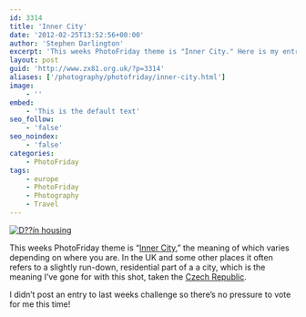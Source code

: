 ```yaml
---
id: 3314
title: 'Inner City'
date: '2012-02-25T13:52:56+00:00'
author: 'Stephen Darlington'
excerpt: 'This weeks PhotoFriday theme is "Inner City." Here is my entry.'
layout: post
guid: 'http://www.zx81.org.uk/?p=3314'
aliases: ['/photography/photofriday/inner-city.html']
image:
    - ''
embed:
    - 'This is the default text'
seo_follow:
    - 'false'
seo_noindex:
    - 'false'
categories:
    - PhotoFriday
tags:
    - europe
    - PhotoFriday
    - Photography
    - Travel
---
```


[![D??ín housing](https://i0.wp.com/farm8.staticflickr.com/7062/6782216502_93d6a8bb76.jpg?resize=500%2C333)](http://www.flickr.com/photos/stephendarlington/6782216502/ "D??Ãn housing by stephendarlington, on Flickr")

This weeks PhotoFriday theme is “[Inner City](http://www.photofriday.com/archives/challenge/001164.php),” the meaning of which varies depending on where you are. In the UK and some other places it often refers to a slightly run-down, residential part of a a city, which is the meaning I’ve gone for with this shot, taken the [Czech Republic](/travel/cycling-from-czech-republic-to-germany-decin-to-pirna.html).

I didn’t post an entry to last weeks challenge so there’s no pressure to vote for me this time!